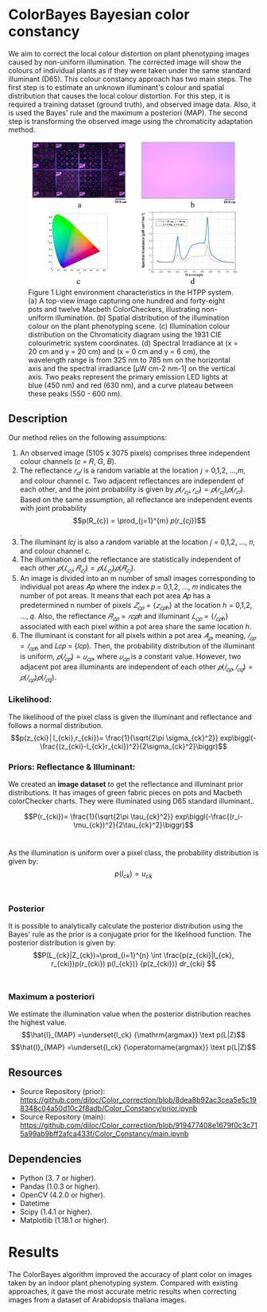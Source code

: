 # ColorBayes Bayesian color constancy


We aim to correct the local colour distortion on plant phenotyping images caused by non-uniform illumination. The corrected image will show the colours of individual plants as if they were taken under the same standard illuminant (D65). This colour constancy approach has two main steps. The first step is to estimate an unknown illuminant's colour and spatial distribution that causes the local colour distortion. For this step, it is required a training dataset (ground truth), and observed image data. Also, it is used the Bayes' rule and the maximum a posteriori (MAP). The second step is transforming the observed image using the chromaticity adaptation method.


<figure>
  <img src="https://github.com/diloc/Color_correction/blob/main/images/Figure_2_ColorLight_distribution4.png">
  <figcaption>
  Figure 1 Light environment characteristics in the HTPP system. (a) A top-view image capturing one hundred and forty-eight pots and twelve Macbeth ColorCheckers, illustrating non-uniform illumination. (b) Spatial distribution of the illumination colour on the plant phenotyping scene. (c) Illumination colour distribution on the Chromaticity diagram using the 1931 CIE colourimetric system coordinates. (d) Spectral Irradiance at (x = 20 cm and y = 20 cm) and (x = 0 cm and y = 6 cm), the wavelength range is from 325 nm to 785 nm on the horizontal axis and the spectral irradiance [μW cm-2 nm-1] on the vertical axis. Two peaks represent the primary emission LED lights at blue (450 nm) and red (630 nm), and a curve plateau between these peaks (550 - 600 nm).
  </figcaption>
</figure>

## Description

Our method relies on the following assumptions:
1. An observed image (5105 x 3075 pixels) comprises three independent colour channels (𝑐 = 𝑅, 𝐺, 𝐵).
2. The reflectance $𝑟_𝑐𝑗$ is a random variable at the location 𝑗 = 0,1,2, …,𝑚, and colour channel c. Two adjacent reflectances are independent of each other, and the joint probability is given by $𝑝(𝑟_{𝑐𝑗}, 𝑟_{𝑐𝑙}) = 𝑝(𝑟_{𝑐𝑗})𝑝(𝑟_{𝑐𝑙})$. Based on the same assumption, all reflectance are independent events with joint probability $$p(R_{c}) = \prod_{j=1}^{m} 𝑝(𝑟_{𝑐𝑗})$$.
3. The illuminant 𝑙𝑐𝑗 is also a random variable at the location 𝑗 = 0,1,2, …, 𝑛, and colour channel c.
4. The illumination and the reflectance are statistically independent of each other $𝑝(𝐿_{𝑐𝑗}, 𝑅_{𝑐𝑗}) = 𝑝(𝐿_{𝑐𝑗})𝑝(𝑅_{𝑐𝑗})$.
5. An image is divided into an m number of small images corresponding to individual pot areas 𝐴𝑝 where the index 𝑝 = 0,1,2, …, 𝑚 indicates the number of pot areas. It means that each pot area 𝐴𝑝 has a predetermined n number of pixels $𝑍_{𝑐𝑝} = \{ 𝑧_{𝑐𝑝ℎ} \}$ at the location ℎ = 0,1,2, …, 𝑞. Also, the reflectance $𝑅_{𝑐𝑝} = {𝑟𝑐𝑝ℎ}$ and illuminant $𝐿_{𝑐𝑝} = \{ 𝑙_{𝑐𝑝ℎ}\}$ associated with each pixel within a pot area share the same location ℎ.
6. The illuminant is constant for all pixels within a pot area $𝐴_𝑝$, meaning, $𝑙_{𝑐𝑝} = 𝑙_{𝑐𝑝ℎ}$ and 𝐿𝑐𝑝 = {𝑙𝑐𝑝}. Then, the probability distribution of the illuminant is uniform, $𝑝(𝑙_{𝑐𝑝}) = 𝑢_{𝑐𝑝}$, where $𝑢_{𝑐𝑝}$ is a constant value. However, two adjacent pot area illuminants are independent of each other $𝑝(𝑙_{𝑐𝑝}, 𝑙_{𝑐𝑞}) = 𝑝(𝑙_{𝑐𝑝})𝑝(𝑙_{𝑐q})$.

### Likelihood: 
The likelihood of the pixel class is given the illuminant and reflectance and follows a normal distribution. <br/>
$$p(z_{cki}│l_{cki},r_{cki})= \frac{1}{\sqrt{2\pi \sigma_{ck}^2}}  exp⁡\biggl(-\frac{(z_{cki}-l_{ck}r_{cki})^2}{2\sigma_{ck}^2}\biggr)$$  


### Priors: Reflectance & Illuminant: 
We created an **image dataset** to get the reflectance and illuminant prior distributions. It has images of green fabric pieces on pots and Macbeth colorChecker charts. They were illuminated using D65 standard illuminant.. <br/>

$$P(r_{cki})= \frac{1}{\sqrt{2\pi \tau_{ck}^2}}  exp⁡\biggl(-\frac{(r_i-\mu_{ck})^2}{2\tau_{ck}^2}\biggr)$$ <br/>

As the illumination is uniform over a pixel class, the probability distribution is given by:
$$p(l_{ck})=u_{ck}$$ <br/>

### Posterior
It is possible to analytically calculate the posterior distribution using the Bayes' rule as the prior is a conjugate prior for the likelihood function. The posterior distribution is given by:
$$P(L_{ck}|Z_{ck})=\prod_{i=1}^{n} \int \frac{p(z_{cki}|l_{ck}, r_{cki})p(r_{cki}) p(l_{ck})}  {p(z_{cki})} dr_{cki} $$ <br/>


### Maximum a posteriori 
We estimate the illumination value when the posterior distribution reaches the highest value.
$$\hat{l}_{MAP} =\underset{l_ck} {\mathrm{argmax}} \text p(L|Z)$$
$$\hat{l}_{MAP} =\underset{l_ck} {\operatorname{argmax}} \text p(L|Z)$$


## Resources


* Source Repository (prior): https://github.com/diloc/Color_correction/blob/8dea8b92ac3cea5e5c198348c04a50d10c2f8adb/Color_Constancy/prior.ipynb
* Source Repository (main): https://github.com/diloc/Color_correction/blob/919477408e1679f0c3c715a99ab9bff2afca433f/Color_Constancy/main.ipynb

## Dependencies
* Python (3. 7 or higher).
* Pandas (1.0.3 or higher).
* OpenCV (4.2.0 or higher).
* Datetime
* Scipy (1.4.1 or higher).
* Matplotlib (1.18.1 or higher).



# Results
The ColorBayes algorithm improved the accuracy of plant color on images taken by an indoor plant phenotyping system. Compared with existing approaches, it gave the most accurate metric results when correcting images from a dataset of Arabidopsis thaliana images.





